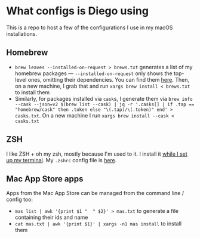 # What configs is Diego using

This is a repo to host a few of the configurations I use in my macOS installations.

## Homebrew

* `brew leaves --installed-on-request > brews.txt` generates a list of my homebrew packages — `--installed-on-request` only shows the top-level ones, omitting their dependencies. You can find them [here](configs/my_brews.txt). Then, on a new machine, I grab that and run `xargs brew install < brews.txt` to install them
* Similarly, for packages installed via `cask`s, I generate them via `brew info --cask --json=v2 $(brew list --cask) | jq -r '.casks[] | if .tap == "homebrew/cask" then .token else "\(.tap)/\(.token)" end' > casks.txt`. On a new machine I run `xargs brew install --cask < casks.txt`

## ZSH

I like ZSH + oh my zsh, mostly because I'm used to it. I install it [while I set up my terminal](https://github.com/diegopetrucci/what-terminal-is-diego-using). My `.zshrc` config file is [here](configs/.zshrc).

## Mac App Store apps

Apps from the Mac App Store can be managed from the command line / config too:

* `mas list | awk '{print $1 "  " $2}' > mas.txt` to generate a file containing their ids and name
* `cat mas.txt | awk '{print $1}' | xargs -n1 mas install` to install them